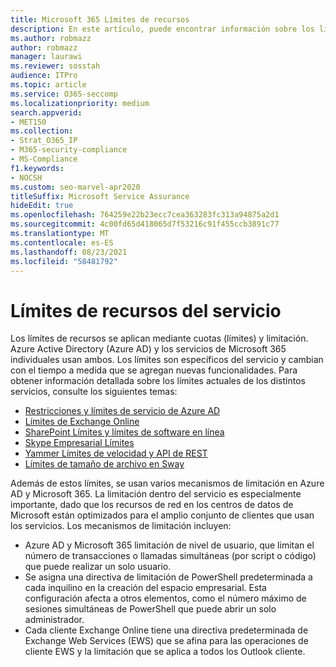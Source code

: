 ```yaml
---
title: Microsoft 365 Límites de recursos
description: En este artículo, puede encontrar información sobre los límites de recursos para las distintas aplicaciones de Microsoft 365.
ms.author: robmazz
author: robmazz
manager: laurawi
ms.reviewer: sosstah
audience: ITPro
ms.topic: article
ms.service: O365-seccomp
ms.localizationpriority: medium
search.appverid:
- MET150
ms.collection:
- Strat_O365_IP
- M365-security-compliance
- MS-Compliance
f1.keywords:
- NOCSH
ms.custom: seo-marvel-apr2020
titleSuffix: Microsoft Service Assurance
hideEdit: true
ms.openlocfilehash: 764259e22b23ecc7cea363283fc313a94875a2d1
ms.sourcegitcommit: 4c00fd65d418065d7f53216c91f455ccb3891c77
ms.translationtype: MT
ms.contentlocale: es-ES
ms.lasthandoff: 08/23/2021
ms.locfileid: "58481792"
---
```

# <a name="service-resource-limits"></a>Límites de recursos del servicio

Los límites de recursos se aplican mediante cuotas (límites) y limitación. Azure Active Directory (Azure AD) y los servicios de Microsoft 365 individuales usan ambos. Los límites son específicos del servicio y cambian con el tiempo a medida que se agregan nuevas funcionalidades. Para obtener información detallada sobre los límites actuales de los distintos servicios, consulte los siguientes temas:

- [Restricciones y límites de servicio de Azure AD](/azure/azure-resource-manager/management/azure-subscription-service-limits)
- [Límites de Exchange Online](/office365/servicedescriptions/exchange-online-service-description/exchange-online-limits)
- [SharePoint Límites y límites de software en línea](https://support.office.com/article/SharePoint-Online-software-boundaries-and-limits-8F34FF47-B749-408B-ABC0-B605E1F6D498)
- [Skype Empresarial Límites](https://technet.microsoft.com/library/skype-for-business-online-limits.aspx)
- [Yammer Límites de velocidad y API de REST](https://developer.yammer.com/docs/rest-api-rate-limits)
- [Límites de tamaño de archivo en Sway](https://support.office.com/article/File-size-limits-in-Sway-4db21bc6-b42b-499f-9272-66e089db109f)

Además de estos límites, se usan varios mecanismos de limitación en Azure AD y Microsoft 365. La limitación dentro del servicio es especialmente importante, dado que los recursos de red en los centros de datos de Microsoft están optimizados para el amplio conjunto de clientes que usan los servicios. Los mecanismos de limitación incluyen:

- Azure AD y Microsoft 365 limitación de nivel de usuario, que limitan el número de transacciones o llamadas simultáneas (por script o código) que puede realizar un solo usuario.
- Se asigna una directiva de limitación de PowerShell predeterminada a cada inquilino en la creación del espacio empresarial. Esta configuración afecta a otros elementos, como el número máximo de sesiones simultáneas de PowerShell que puede abrir un solo administrador.
- Cada cliente Exchange Online tiene una directiva predeterminada de Exchange Web Services (EWS) que se afina para las operaciones de cliente EWS y la limitación que se aplica a todos los Outlook cliente.
